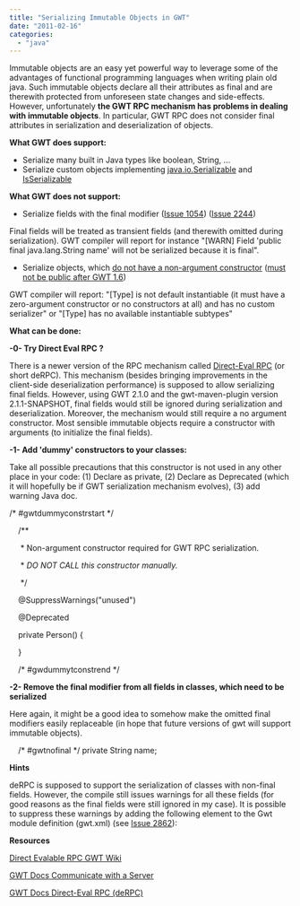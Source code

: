 ```yaml
---
title: "Serializing Immutable Objects in GWT"
date: "2011-02-16"
categories: 
  - "java"
---
```


Immutable objects are an easy yet powerful way to leverage some of the advantages of functional programming languages when writing plain old java. Such immutable objects declare all their attributes as final and are therewith protected from unforeseen state changes and side-effects. However, unfortunately **the GWT RPC mechanism has problems in dealing with immutable objects**. In particular, GWT RPC does not consider final attributes in serialization and deserialization of objects.

**What GWT does support:**

- Serialize many built in Java types like boolean, String, ...
- Serialize custom objects implementing [java.io.Serializable](http://code.google.com/webtoolkit/doc/latest/FAQ_Server.html) and [IsSerializable](http://code.google.com/webtoolkit/doc/latest/DevGuideServerCommunication.html)

**What GWT does not support:**

- Serialize fields with the final modifier ([Issue 1054](http://code.google.com/p/google-web-toolkit/issues/detail?id=1054)) ([Issue 2244](http://code.google.com/p/google-web-toolkit/issues/detail?id=2244))

Final fields will be treated as transient fields (and therewith omitted during serialization). GWT compiler will report for instance "\[WARN\] Field 'public final java.lang.String name' will not be serialized because it is final".

- Serialize objects, which [do not have a non-argument constructor](https://groups.google.com/group/google-web-toolkit/browse_thread/thread/9cde25557851e277?hl=ky) ([must not be public after GWT 1.6](http://code.google.com/p/google-web-toolkit-doc-1-6/wiki/DevGuideSerializableTypes))

GWT compiler will report: "\[Type\] is not default instantiable (it must have a zero-argument constructor or no constructors at all) and has no custom serializer" or "\[Type\] has no available instantiable subtypes"

**What can be done:**

**\-0- Try Direct Eval RPC ?**

There is a newer version of the RPC mechanism called [Direct-Eval RPC](http://code.google.com/webtoolkit/doc/latest/DevGuideServerCommunication.html) (or short deRPC). This mechanism (besides bringing improvements in the client-side deserialization performance) is supposed to allow serializing final fields. However, using GWT 2.1.0 and the gwt-maven-plugin version 2.1.1-SNAPSHOT, final fields would still be ignored during serialization and deserialization. Moreover, the mechanism would still require a no argument constructor. Most sensible immutable objects require a constructor with arguments (to initialize the final fields).

**\-1- Add 'dummy' constructors to your classes:**

Take all possible precautions that this constructor is not used in any other place in your code: (1) Declare as private, (2) Declare as Deprecated (which it will hopefully be if GWT serialization mechanism evolves), (3) add warning Java doc.

/\* #gwtdummyconstrstart \*/

    /\*\*

     \* Non-argument constructor required for GWT RPC serialization.<br/>

     \* <em>DO NOT CALL this constructor manually.</em>

     \*/

    @SuppressWarnings("unused")

    @Deprecated

    private Person() {

    }

    /\* #gwdummytconstrend \*/

**\-2- Remove the final modifier from all fields in classes, which need to be serialized**

Here again, it might be a good idea to somehow make the omitted final modifiers easily replaceable (in hope that future versions of gwt will support immutable objects).

    /\* #gwtnofinal \*/ private String name;

**Hints**

deRPC is supposed to support the serialization of classes with non-final fields. However, the compile still issues warnings for all these fields (for good reasons as the final fields were still ignored in my case). It is possible to suppress these warnings by adding the following element to the Gwt module definition (gwt.xml) (see [Issue 2862](http://code.google.com/p/google-web-toolkit/issues/detail?id=2862)):

<set-property name="gwt.suppressNonStaticFinalFieldWarnings" value="true" />

**Resources**

[Direct Evalable RPC GWT Wiki](http://code.google.com/p/google-web-toolkit/wiki/RpcDirectEval)

[GWT Docs Communicate with a Server](http://code.google.com/webtoolkit/doc/latest/DevGuideServerCommunication.html)

[GWT Docs Direct-Eval RPC (deRPC)](http://code.google.com/webtoolkit/doc/latest/DevGuideServerCommunication.html)
